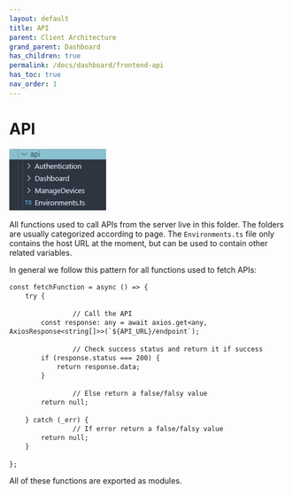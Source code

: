 ```yaml
---
layout: default
title: API
parent: Client Architecture
grand_parent: Dashboard
has_children: true
permalink: /docs/dashboard/frontend-api
has_toc: true
nav_order: 1
---
```


# API

![Untitled](./images/2-fe_api.png)

All functions used to call APIs from the server live in this folder. The folders are usually categorized according to page. The `Environments.ts` file only contains the host URL at the moment, but can be used to contain other related variables.

In general we follow this pattern for all functions used to fetch APIs:

```tsx
const fetchFunction = async () => {
    try {
				
				// Call the API
        const response: any = await axios.get<any, AxiosResponse<string[]>>(`${API_URL}/endpoint`);
				
				// Check success status and return it if success
        if (response.status === 200) {
            return response.data;
        }
				
				// Else return a false/falsy value
        return null;

    } catch (_err) {
				// If error return a false/falsy value
        return null;
    }

};
```

All of these functions are exported as modules.
